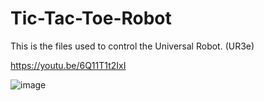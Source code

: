 # Tic-Tac-Toe-Robot

This is the files used to control the Universal Robot. (UR3e)

https://youtu.be/6Q11T1t2IxI

![image](https://github.com/pchayapat/Tic-Tac-Toe-Robot/assets/71373068/29104fc8-f0ef-4615-8897-2e59514a17f9)

